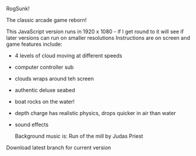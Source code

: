 RogSunk!

The classic arcade game reborn!

This JavaScript version runs in 1920 x 1080 - if I get round to it will see if later versions can run on smaller resolutions
Instructions are on screen and game features include:

- 4 levels of cloud moving at different speeds
- computer controller sub
- clouds wraps around teh screen
- authentic deluxe seabed
- boat rocks on the water!
- depth charge has realistic physics, drops quicker in air than water
- sound effects

  Background music is: Run of the mill by Judas Priest

Download latest branch for current version
   
